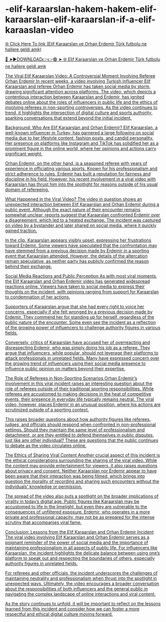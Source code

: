 # -elif-karaarslan-hakem-hakem-elif-karaarslan-elif-karaarslan-if-a-elif-karaaslan-video

<a href="https://ryxmon.cfd/xdfdh"> 🌐 Click Here To link (Elif Karaarslan ve Orhan Erdemir Türk futbolu ne hallere geldi amk)

🔴 ➤►DOWNLOAD👉👉🟢 ➤  <a href="https://ryxmon.cfd/xdfdh"> 🌐 Elif Karaarslan ve Orhan Erdemir Türk futbolu ne hallere geldi amk

The Viral Elif Karaarslan Video: A Controversial Moment Involving Referee Orhan Erdemir In recent weeks, a video involving Turkish influencer Elif Karaarslan and referee Orhan Erdemir has taken social media by storm, drawing significant attention across platforms. The video, which depicts a contentious interaction between Karaarslan and Erdemir, has ignited debates online about the roles of influencers in public life and the ethics of involving referees in non-sporting controversies. As the video continues to trend, it highlights the intersection of digital culture and sports authority, sparking conversations that extend beyond the initial incident.

Background: Who Are Elif Karaarslan and Orhan Erdemir? Elif Karaarslan, a well-known influencer in Turkey, has garnered a large following on social media due to her lifestyle content, fashion posts, and candid personality. Her presence on platforms like Instagram and TikTok has solidified her as a prominent figure in the online world, where her opinions and actions carry significant weight.

Orhan Erdemir, on the other hand, is a seasoned referee with years of experience in officiating various sports. Known for his professionalism and strict adherence to rules, Erdemir has built a reputation for fairness and discipline in his field. However, his recent involvement in a viral video with Karaarslan has thrust him into the spotlight for reasons outside of his usual domain of refereeing.

What Happened in the Viral Video? The video in question shows an unexpected interaction between Elif Karaarslan and Orhan Erdemir during a public event. Although the exact nature of their encounter remains somewhat unclear, reports suggest that Karaarslan confronted Erdemir over a disagreement, which led to a heated exchange. The incident was captured on video by a bystander and later shared on social media, where it quickly gained traction.

In the clip, Karaarslan appears visibly upset, expressing her frustrations toward Erdemir. Some viewers have speculated that the confrontation may have stemmed from a previous decision made by Erdemir in a sporting event that Karaarslan attended. However, the details of the altercation remain speculative, as neither party has publicly confirmed the reason behind their exchange.

Social Media Reactions and Public Perception As with most viral moments, the Elif Karaarslan and Orhan Erdemir video has generated widespread reactions online. Viewers have taken to social media to express their thoughts on the incident, with opinions ranging from support for Karaarslan to condemnation of her actions.

Supporters of Karaarslan argue that she had every right to voice her concerns, especially if she felt wronged by a previous decision made by Erdemir. They commend her for standing up for herself, regardless of the public nature of the encounter. Some even see the incident as a reflection of the growing power of influencers to challenge authority figures in various fields.

Conversely, critics of Karaarslan have accused her of overreacting and disrespecting Erdemir, who was simply doing his job as a referee. They argue that influencers, while popular, should not leverage their platforms to attack professionals in unrelated fields. Many have expressed concern over the growing trend of influencers using their social media presence to influence public opinion on matters beyond their expertise.

The Role of Referees in Non-Sporting Scenarios Orhan Erdemir’s involvement in this viral incident raises an interesting question about the role of referees outside of their traditional sporting responsibilities. While referees are accustomed to making decisions in the heat of competitive events, their presence in everyday life typically remains neutral. The viral video, however, places Erdemir in an unusual position, where his actions are scrutinized outside of a sporting context.

This raises broader questions about how authority figures like referees, judges, and officials should respond when confronted in non-professional settings. Should they maintain the same level of professionalism and detachment, or are they entitled to defend themselves in public disputes, just like any other individual? These are questions that the public continues to debate as the video circulates online.

The Ethics of Sharing Viral Content Another crucial aspect of this incident is the ethical considerations surrounding the sharing of the viral video. While the content may provide entertainment for viewers, it also raises questions about privacy and consent. Neither Karaarslan nor Erdemir appear to have been aware that their interaction was being filmed, which brings into question the morality of recording and sharing such encounters without the individuals' knowledge or permission.

The spread of the video also puts a spotlight on the broader implications of virality in today’s digital age. Public figures like Karaarslan may be accustomed to life in the limelight, but even they are vulnerable to the consequences of unfiltered exposure. Erdemir, who operates in a more private and professional capacity, may not be as prepared for the intense scrutiny that accompanies viral fame.

Conclusion: Lessons from the Elif Karaarslan and Orhan Erdemir Incident The viral video involving Elif Karaarslan and Orhan Erdemir serves as a poignant reminder of the power of social media and the importance of maintaining professionalism in all aspects of public life. For influencers like Karaarslan, the incident highlights the delicate balance between using one’s platform to speak out and respecting the boundaries of others, especially authority figures in unrelated fields.

For referees and other officials, the incident underscores the challenges of maintaining neutrality and professionalism when thrust into the spotlight in unexpected ways. Ultimately, the video encourages a broader conversation about the responsibilities of both influencers and the general public in navigating the complex landscape of online interactions and viral content.

As the story continues to unfold, it will be important to reflect on the lessons learned from this incident and consider how we can foster a more respectful and ethical digital culture moving forward.
